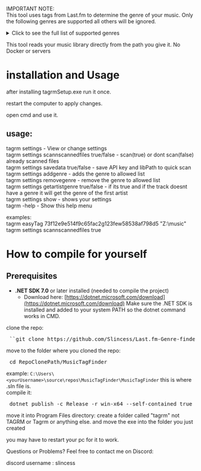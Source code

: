 IMPORTANT NOTE:<br/>
This tool uses tags from Last.fm to determine the genre of your music. Only the following genres are supported all others will be ignored.

<details> <summary>Click to see the full list of supported genres</summary>
rock, indie-rock, pop, indie-pop, hip-hop, rap, trap, drill, r&b, soul, funk,
jazz, blues, metal, heavy-metal, death-metal, black-metal, hardcore, post-hardcore,
alternative-rock, grunge, progressive-rock, psychedelic-rock, garage-rock, classic-rock,
punk, punk-rock, pop-punk, new-wave, synth-pop, folk, folk-rock, indie-folk, country,
alt-country, bluegrass, reggae, dub, dancehall, ska, latin, reggaeton, bachata, salsa,
merengue, cumbia, k-pop, j-pop, city-pop, electronic, edm, house, deep-house, techno,
minimal-techno, progressive-house, drum-and-bass, dubstep, brostep, trance, psytrance,
hardstyle, hardcore-techno, ambient, downtempo, chillout, lofi, chillhop, electro,
industrial, noise, experimental, glitch, trip-hop, breakbeat, grime, uk-garage, 2-step,
disco, italo-disco, shoegaze, dream-pop, math-rock, post-rock, emo, screamo, gospel,
christian, opera, classical, baroque, romantic-period, modern-classical, soundtrack,
film-score, anime-score, video-game-music, acoustic, instrumental, spoken-word, world,
afrobeat, krautrock
</details>

This tool reads your music library directly from the path you give it.
No Docker or servers

# installation and Usage

after installing tagrmSetup.exe run it once.

restart the computer to apply changes.

open cmd and use it.

## usage:

tagrm settings                                                      - View or change settings  
tagrm settings scannscannedfiles true/false                         - scan(true) or dont scan(false) already scanned files  
tagrm settings savedata true/false                                  - save API key and libPath to quick scan   
tagrm settings addgenre <genre>                                     - adds the genre to allowed list  
tagrm settings removegenre <genre>                                  - remove the genre to allowed list  
tagrm settings getartistgenre true/false                            - if its true and if the track doesnt have a genre it will get the genre of the first artist  
tagrm settings show                                                 - shows your settings  
tagrm -help                                                         - Show this help menu  


examples:  
tagrm easyTag 73f12e9e514f9c65fac2g123few58538af798d5 "Z:\music"   
tagrm settings scannscannedfiles true  

# How to compile for yourself
## Prerequisites
- **.NET SDK 7.0** or later installed (needed to compile the project)
  - Download here: [https://dotnet.microsoft.com/download](https://dotnet.microsoft.com/download)
Make sure the .NET SDK is installed and added to your system PATH so the dotnet command works in CMD.


clone the repo:
<pre> ``git clone https://github.com/Slincess/Last.fm-Genre-finder.git </pre>
move to the folder where you cloned the repo:
<pre> cd RepoClonePath/MusicTagFinder </pre>
example:
`C:\Users\<yourUsername>\source\repos\MusicTagFinder\MusicTagFinder` this is where .sln file is.<br/>
compile it:
<pre> dotnet publish -c Release -r win-x64 --self-contained true </pre>

move it into Program Files directory:
create a folder called "tagrm" not TAGRM or Tagrm or anything else.
and move the exe into the folder you just created

you may have to restart your pc for it to work.

Questions or Problems?
Feel free to contact me on Discord:

discord username : slincess
